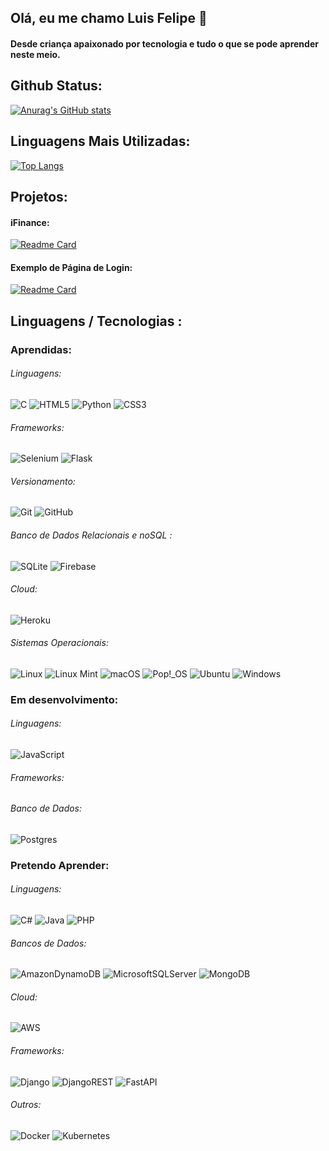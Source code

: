 ## Olá, eu me chamo Luis Felipe 👋
#### Desde criança apaixonado por tecnologia e tudo o que se pode aprender neste meio.

## Github Status:
[![Anurag's GitHub stats](https://github-readme-stats.vercel.app/api?username=Dusbeat&theme=dark&show_icons=true)](https://github.com/Dusbeat/devweekgit.github.io)

## Linguagens Mais Utilizadas:
[![Top Langs](https://github-readme-stats.vercel.app/api/top-langs/?username=Dusbeat&layout=compact&theme=dark)](https://github.com/anuraghazra/github-readme-stats)

## Projetos:
#### iFinance:
[![Readme Card](https://github-readme-stats.vercel.app/api/pin/?username=Dusbeat&repo=iFinance&theme=dark)](https://github.com/Dusbeat/iFinance)
#### Exemplo de Página de Login:
[![Readme Card](https://github-readme-stats.vercel.app/api/pin/?username=Dusbeat&repo=minimalist-login&theme=dark)](https://github.com/Dusbeat/minimalist-login)


## Linguagens / Tecnologias :
### Aprendidas:
###### Linguagens:
![C](https://img.shields.io/badge/c-%2300599C.svg?style=for-the-badge&logo=c&logoColor=white)
![HTML5](https://img.shields.io/badge/html5-%23E34F26.svg?style=for-the-badge&logo=html5&logoColor=white)
![Python](https://img.shields.io/badge/python-3670A0?style=for-the-badge&logo=python&logoColor=ffdd54)
![CSS3](https://img.shields.io/badge/css3-%231572B6.svg?style=for-the-badge&logo=css3&logoColor=white)

###### Frameworks:
![Selenium](https://img.shields.io/badge/-selenium-%43B02A?style=for-the-badge&logo=selenium&logoColor=white)
![Flask](https://img.shields.io/badge/flask-%23000.svg?style=for-the-badge&logo=flask&logoColor=white)

###### Versionamento:
![Git](https://img.shields.io/badge/git-%23F05033.svg?style=for-the-badge&logo=git&logoColor=white)
![GitHub](https://img.shields.io/badge/github-%23121011.svg?style=for-the-badge&logo=github&logoColor=white)

###### Banco de Dados Relacionais e noSQL :
![SQLite](https://img.shields.io/badge/sqlite-%2307405e.svg?style=for-the-badge&logo=sqlite&logoColor=white)
![Firebase](https://img.shields.io/badge/Firebase-039BE5?style=for-the-badge&logo=Firebase&logoColor=white)

###### Cloud:
![Heroku](https://img.shields.io/badge/heroku-%23430098.svg?style=for-the-badge&logo=heroku&logoColor=white)

###### Sistemas Operacionais:
![Linux](https://img.shields.io/badge/Linux-FCC624?style=for-the-badge&logo=linux&logoColor=black)
![Linux Mint](https://img.shields.io/badge/Linux%20Mint-87CF3E?style=for-the-badge&logo=Linux%20Mint&logoColor=white)
![macOS](https://img.shields.io/badge/mac%20os-000000?style=for-the-badge&logo=macos&logoColor=F0F0F0)
![Pop!\_OS](https://img.shields.io/badge/Pop!_OS-48B9C7?style=for-the-badge&logo=Pop!_OS&logoColor=white)
![Ubuntu](https://img.shields.io/badge/Ubuntu-E95420?style=for-the-badge&logo=ubuntu&logoColor=white)
![Windows](https://img.shields.io/badge/Windows-0078D6?style=for-the-badge&logo=windows&logoColor=white)

### Em desenvolvimento:
###### Linguagens:
![JavaScript](https://img.shields.io/badge/javascript-%23323330.svg?style=for-the-badge&logo=javascript&logoColor=%23F7DF1E)

###### Frameworks:


###### Banco de Dados:
![Postgres](https://img.shields.io/badge/postgres-%23316192.svg?style=for-the-badge&logo=postgresql&logoColor=white)

### Pretendo Aprender:
###### Linguagens:
![C#](https://img.shields.io/badge/c%23-%23239120.svg?style=for-the-badge&logo=c-sharp&logoColor=white)
![Java](https://img.shields.io/badge/java-%23ED8B00.svg?style=for-the-badge&logo=java&logoColor=white)
![PHP](https://img.shields.io/badge/php-%23777BB4.svg?style=for-the-badge&logo=php&logoColor=white)

###### Bancos de Dados:
![AmazonDynamoDB](https://img.shields.io/badge/Amazon%20DynamoDB-4053D6?style=for-the-badge&logo=Amazon%20DynamoDB&logoColor=white)
![MicrosoftSQLServer](https://img.shields.io/badge/Microsoft%20SQL%20Sever-CC2927?style=for-the-badge&logo=microsoft%20sql%20server&logoColor=white)
![MongoDB](https://img.shields.io/badge/MongoDB-%234ea94b.svg?style=for-the-badge&logo=mongodb&logoColor=white)

###### Cloud:
![AWS](https://img.shields.io/badge/AWS-%23FF9900.svg?style=for-the-badge&logo=amazon-aws&logoColor=white)

###### Frameworks:
![Django](https://img.shields.io/badge/django-%23092E20.svg?style=for-the-badge&logo=django&logoColor=white)
![DjangoREST](https://img.shields.io/badge/DJANGO-REST-ff1709?style=for-the-badge&logo=django&logoColor=white&color=ff1709&labelColor=gray)
![FastAPI](https://img.shields.io/badge/FastAPI-005571?style=for-the-badge&logo=fastapi)

###### Outros:
![Docker](https://img.shields.io/badge/docker-%230db7ed.svg?style=for-the-badge&logo=docker&logoColor=white)
![Kubernetes](https://img.shields.io/badge/kubernetes-%23326ce5.svg?style=for-the-badge&logo=kubernetes&logoColor=white)
<!--

**Dusbeat/Dusbeat** is a ✨ _special_ ✨ repository because its `README.md` (this file) appears on your GitHub profile.

Here are some ideas to get you started:

- 🔭 I’m currently working on ...
- 🌱 I’m currently learning ...
- 👯 I’m looking to collaborate on ...
- 🤔 I’m looking for help with ...
- 💬 Ask me about ...
- 📫 How to reach me: ...
- 😄 Pronouns: ...
- ⚡ Fun fact: ...
-->
